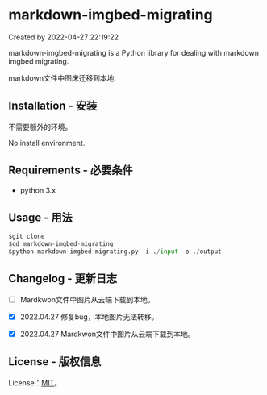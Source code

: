 # markdown-imgbed-migrating

Created by 2022-04-27 22:19:22

markdown-imgbed-migrating is a Python library for dealing with markdown imgbed migrating.

markdown文件中图床迁移到本地

## Installation - 安装

不需要额外的环境。

No install environment.

## Requirements - 必要条件

- python 3.x

## Usage - 用法

```python
$git clone 
$cd markdown-imgbed-migrating
$python markdown-imgbed-migrating.py -i ./input -o ./output
```

## Changelog - 更新日志

- [ ] Mardkwon文件中图片从云端下载到本地。

- [x] 2022.04.27 修复bug，本地图片无法转移。

- [x] 2022.04.27 Mardkwon文件中图片从云端下载到本地。

## License - 版权信息

License：[MIT](https://choosealicense.com/licenses/mit/)。
